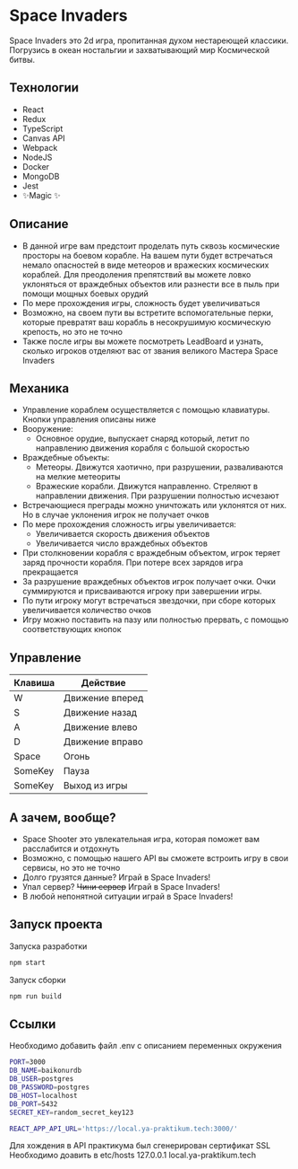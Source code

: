 # Space Invaders

Space Invaders это 2d игра, пропитанная духом нестареющей классики.
Погрузись в океан ностальгии и захватывающий мир Космической битвы.

## Технологии

- React
- Redux
- TypeScript
- Canvas API
- Webpack
- NodeJS
- Docker
- MongoDB
- Jest
- ✨Magic ✨

## Описание

- В данной игре вам предстоит проделать путь сквозь космические просторы на боевом корабле. На вашем пути будет встречаться немало опасностей в виде метеоров и вражеских космических кораблей. Для преодоления препятствий вы можете ловко уклоняться от враждебных объектов или разнести все в пыль при помощи мощных боевых орудий
- По мере прохождения игры, сложность будет увеличиваться
- Возможно, на своем пути вы встретите вспомогательные перки, которые превратят ваш корабль в несокрушимую космическую крепость, но это не точно
- Также после игры вы можете посмотреть LeadBoard и узнать, сколько игроков отделяют вас от звания великого Мастера Space Invaders

## Механика

- Управление кораблем осуществляется с помощью клавиатуры. Кнопки управления описаны ниже
- Вооружение:
    - Основное орудие, выпускает снаряд который, летит по направлению движения корабля с большой скоростью
- Враждебные объекты:
    - Метеоры. Движутся хаотично, при разрушении, разваливаются на мелкие метеориты
    - Вражеские корабли. Движутся направленно. Стреляют в направлении движения. При разрушении полностью исчезают
- Встречающиеся преграды можно уничтожать или уклонятся от них. Но в случае уклонения игрок не получает очков
- По мере прохождения сложность игры увеличивается:
    - Увеличивается скорость движения объектов
    - Увеличивается число враждебных объектов
- При столкновении корабля с враждебным объектом, игрок теряет заряд прочности корабля. При потере всех зарядов игра прекращается
- За разрушение враждебных объектов игрок получает очки. Очки суммируются и присваиваются игроку при завершении игры.
- По пути игроку могут встречаться звездочки, при сборе которых увеличивается количество очков
- Игру можно поставить на пазу или полностью прервать, с помощью соответствующих кнопок

## Управление

| Клавиша | Действие        |
| ------- | --------------- |
| W       | Движение вперед |
| S       | Движение назад  |
| A       | Движение влево  |
| D       | Движение вправо |
| Space   | Огонь           |
| SomeKey | Пауза           |
| SomeKey | Выход из игры   |

## А зачем, вообще?

- Space Shooter это увлекательная игра, которая поможет вам расслабится и отдохнуть
- Возможно, с помощью нашего API вы сможете встроить игру в свои сервисы, но это не точно
- Долго грузятся данные? Играй в Space Invaders!
- Упал сервер? ~~Чини сервер~~ Играй в Space Invaders!
- В любой непонятной ситуации играй в Space Invaders!

## Запуск проекта

Запуска разработки

```sh
npm start
```

Запуск сборки

```sh
npm run build
```

## Ссылки

Необходимо добавить файл .env с описанием переменных окружения
```sh
PORT=3000
DB_NAME=baikonurdb
DB_USER=postgres
DB_PASSWORD=postgres
DB_HOST=localhost
DB_PORT=5432
SECRET_KEY=random_secret_key123

REACT_APP_API_URL='https://local.ya-praktikum.tech:3000/'

```


Для хождения в API практикума был сгенерирован сертификат SSL
Необходимо доавить в etc/hosts
127.0.0.1 local.ya-praktikum.tech
